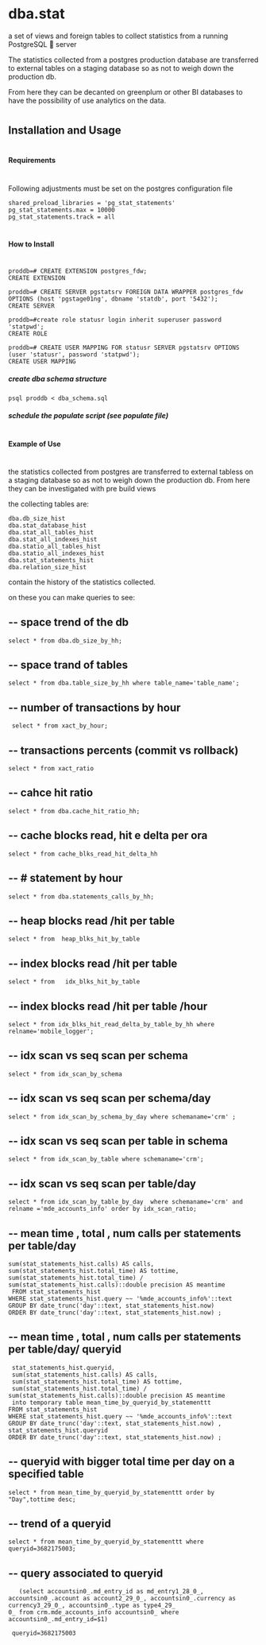 # dba.stat
a set of views and foreign tables to collect statistics from a running PostgreSQL :elephant: server

The statistics collected from a postgres production database are transferred to external tables on a staging database so as not to weigh down the production db.

From here they can be  decanted on greenplum or other BI databases to have the possibility of use analytics on the data.

#
## Installation and Usage
#


#
#### Requirements
#

Following adjustments must be set on the postgres configuration file

```
shared_preload_libraries = 'pg_stat_statements'
pg_stat_statements.max = 10000
pg_stat_statements.track = all
```

#
#### How to Install
#
```
proddb=# CREATE EXTENSION postgres_fdw;
CREATE EXTENSION

proddb=# CREATE SERVER pgstatsrv FOREIGN DATA WRAPPER postgres_fdw OPTIONS (host 'pgstage01ng', dbname 'statdb', port '5432');
CREATE SERVER

proddb=#create role statusr login inherit superuser password 'statpwd';
CREATE ROLE

proddb=# CREATE USER MAPPING FOR statusr SERVER pgstatsrv OPTIONS (user 'statusr', password 'statpwd');
CREATE USER MAPPING
```
##### create dba schema structure
```
psql proddb < dba_schema.sql
```
##### schedule the populate script (see populate file)



#
#### Example of Use
#
the statistics collected from  postgres are transferred to external tabless on a staging database so as not to weigh down the production db. From here they can be investigated with pre build views 


the collecting tables are:
 ```
 dba.db_size_hist
 dba.stat_database_hist
 dba.stat_all_tables_hist
 dba.stat_all_indexes_hist
 dba.statio_all_tables_hist
 dba.statio_all_indexes_hist
 dba.stat_statements_hist
 dba.relation_size_hist
 ```
 
contain the history of the statistics collected.

on these you can make queries to see:

-- space trend of the db
-
```select * from dba.db_size_by_hh;```
   
-- space trand of tables 
-
```select * from dba.table_size_by_hh where table_name='table_name'; ```
  
-- number of transactions by hour
-
 ``` select * from xact_by_hour;```
  
-- transactions percents (commit vs rollback)
-
```select * from xact_ratio```
  
-- cahce hit ratio
-
```select * from dba.cache_hit_ratio_hh;```

-- cache blocks read, hit e delta per ora
-
```select * from cache_blks_read_hit_delta_hh```
 
-- # statement by hour
-
```select * from dba.statements_calls_by_hh;  ```
 
-- heap blocks read /hit per table
-
```select * from  heap_blks_hit_by_table```
  
--  index blocks read /hit per table
-
```select * from   idx_blks_hit_by_table```
 
--  index blocks read /hit per table /hour
-
   ```select * from idx_blks_hit_read_delta_by_table_by_hh where relname='mobile_logger'; ```
 
-- idx scan vs seq scan per schema
-
```select * from idx_scan_by_schema```

-- idx scan vs seq scan per schema/day
-
   ```select * from idx_scan_by_schema_by_day where schemaname='crm' ;```
 
 -- idx scan vs seq scan per table in schema
 -
 ```select * from idx_scan_by_table where schemaname='crm';```
 
 --  idx scan vs seq scan per table/day
  -
  ```select * from idx_scan_by_table_by_day  where schemaname='crm' and relname ='mde_accounts_info' order by idx_scan_ratio;```
  
 -- mean time , total , num calls  per statements per table/day
  -
  ```SELECT date_trunc('day'::text, stat_statements_hist.now) AS "Day", 
sum(stat_statements_hist.calls) AS calls, sum(stat_statements_hist.total_time) AS tottime, 
 sum(stat_statements_hist.total_time) / sum(stat_statements_hist.calls)::double precision AS meantime
   FROM stat_statements_hist
  WHERE stat_statements_hist.query ~~ '%mde_accounts_info%'::text
  GROUP BY date_trunc('day'::text, stat_statements_hist.now) 
  ORDER BY date_trunc('day'::text, stat_statements_hist.now) ;
  ```
 -- mean time , total , num calls  per statements per table/day/ queryid 
  -
   ```SELECT date_trunc('day'::text, stat_statements_hist.now) AS "Day",
    stat_statements_hist.queryid,
    sum(stat_statements_hist.calls) AS calls,
    sum(stat_statements_hist.total_time) AS tottime,
    sum(stat_statements_hist.total_time) / sum(stat_statements_hist.calls)::double precision AS meantime 
	into temporary table mean_time_by_queryid_by_statementtt
   FROM stat_statements_hist
  WHERE stat_statements_hist.query ~~ '%mde_accounts_info%'::text  
  GROUP BY date_trunc('day'::text, stat_statements_hist.now) , stat_statements_hist.queryid
  ORDER BY date_trunc('day'::text, stat_statements_hist.now) ;
  ```
  -- queryid  with bigger total time per day on a specified table 
  -
   ```select * from mean_time_by_queryid_by_statementtt order by "Day",tottime desc;```
   
  -- trend of a queryid
  -
  ```select * from mean_time_by_queryid_by_statementtt where queryid=1014408401;
  select * from mean_time_by_queryid_by_statementtt where queryid=3682175003;
  ```

 --  query associated to queryid
 -
 ```select distinct(query) from stat_statements_hist where queryid=1014408401;
    (select accountsin0_.md_entry_id as md_entry1_28_0_, accountsin0_.account as account2_29_0_, accountsin0_.currency as currency3_29_0_, accountsin0_.type as type4_29_
0_ from crm.mde_accounts_info accountsin0_ where accountsin0_.md_entry_id=$1)
  
  queryid=3682175003
```

